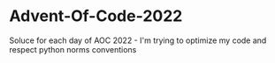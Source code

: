 # Advent-Of-Code-2022
Soluce for each day of AOC 2022 - I'm trying to optimize my code and respect python norms conventions
